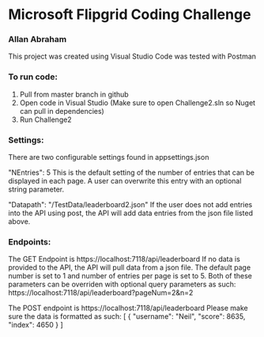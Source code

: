 # Microsoft Flipgrid Coding Challenge
### Allan Abraham

This project was created using Visual Studio
Code was tested with Postman

### To run code:
1. Pull from master branch in github
2. Open code in Visual Studio (Make sure to open Challenge2.sln so Nuget can pull in dependencies)
3. Run Challenge2

### Settings:
There are two configurable settings found in appsettings.json

"NEntries": 5
This is the default setting of the number of entries that can be displayed in each page. 
A user can overwrite this entry with an optional string parameter.

"Datapath": "/TestData/leaderboard2.json"
If the user does not add entries into the API using post, the API will add data entries from the json file listed above.

### Endpoints:

The GET Endpoint is https://localhost:7118/api/leaderboard
If no data is provided to the API, the API will pull data from a json file.
The default page number is set to 1 and number of entries per page is set to 5.
Both of these parameters can be overriden with optional query parameters as such:
https://localhost:7118/api/leaderboard?pageNum=2&n=2

The POST endpoint is https://localhost:7118/api/leaderboard
Please make sure the data is formatted as such:
[
	{
		"username": "Neil",
		"score": 8635,
		"index": 4650
	}
]

